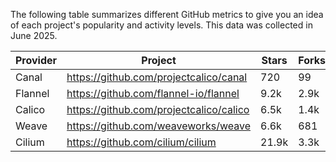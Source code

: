 <!-- releaseTask -->
The following table summarizes different GitHub metrics to give you an idea of each project's popularity and activity levels. This data was collected in June 2025.

| Provider | Project | Stars | Forks | Contributors |
| ---- | ---- | ---- | ---- | ---- |
| Canal | https://github.com/projectcalico/canal | 720 | 99 | 20 |
| Flannel | https://github.com/flannel-io/flannel | 9.2k | 2.9k | 239 |
| Calico | https://github.com/projectcalico/calico | 6.5k | 1.4k | 378 |
| Weave | https://github.com/weaveworks/weave | 6.6k | 681 | 84 |
| Cilium | https://github.com/cilium/cilium | 21.9k | 3.3k | 948 |
